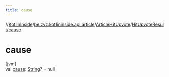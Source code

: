 ```yaml
---
title: cause
---
```

//[KotlinInside](../../../../index.html)/[be.zvz.kotlininside.api.article](../../index.html)/[ArticleHitUpvote](../index.html)/[HitUpvoteResult](index.html)/[cause](cause.html)



# cause



[jvm]\
val [cause](cause.html): [String](https://kotlinlang.org/api/latest/jvm/stdlib/kotlin/-string/index.html)? = null




